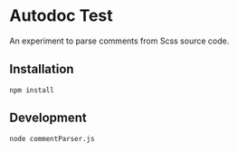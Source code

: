 # Autodoc Test

An experiment to parse comments from Scss source code.

## Installation

```
npm install
```

## Development

```
node commentParser.js
```
